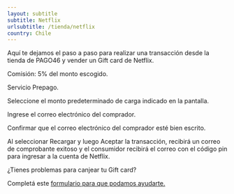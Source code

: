```yaml
---
layout: subtitle
subtitle: Netflix
urlsubtitle: /tienda/netflix
country: Chile
---
```

Aquí te dejamos el paso a paso para realizar una transacción desde la tienda de PAGO46 y vender un Gift card de Netflix.

 Comisión: 5% del monto escogido. 

Servicio Prepago.

Seleccione el monto predeterminado de carga indicado en la pantalla. 

Ingrese el correo electrónico del comprador. 

Confirmar que el correo electrónico del comprador esté bien escrito.  

Al seleccionar Recargar y luego Aceptar la transacción, recibirá un correo de comprobante exitoso y el consumidor recibirá el correo con el código pin para ingresar a la cuenta de Netflix. 

¿Tienes problemas para canjear tu Gift card?

Completá este [formulario para que podamos ayudarte.](/contactanos/14)